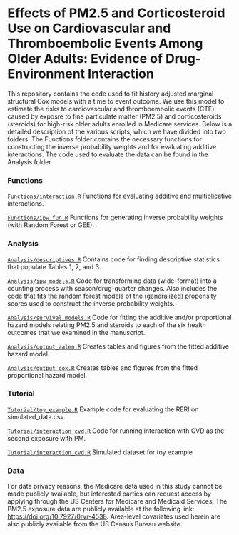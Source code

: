 # Effects of PM2.5 and Corticosteroid Use on Cardiovascular and Thromboembolic Events Among Older Adults: Evidence of Drug-Environment Interaction

This repository contains the code used to fit history adjusted marginal structural Cox models with a time to event outcome. We use this model to estimate the risks to cardiovascular and thromboembolic events (CTE) caused by exposre to fine particulate matter (PM2.5) and corticosteroids (steroids) for high-risk older adults enrolled in Medicare services. Below is a detailed description of the various scripts, which we have divided into two folders. The Functions folder contains the necessary functions for constructing the inverse probability weights and for evaluating additive interactions. The code used to evaluate the data can be found in the Analysis folder

### Functions
[`Functions/interaction.R`](https://github.com/kevjosey/pm-steroid/blob/main/Functions/interaction.R) Functions for evaluating additive and multiplicative interactions. 

[`Functions/ipw_fun.R`](https://github.com/kevjosey/pm-steroid/blob/main/Functions/ipw_fun.R) Functions for generating inverse probability weights (with Random Forest or GEE). 

### Analysis
[`Analysis/descriptives.R`](https://github.com/kevjosey/pm-steroid/blob/main/Analysis/descriptives.R) Contains code for finding descriptive statistics that populate Tables 1, 2, and 3. 

[`Analysis/ipw_models.R`](https://github.com/kevjosey/pm-steroid/blob/main/Analysis/ipw_models.R) Code for transforming data (wide-format) into a counting process with season/drug-quarter changes. Also includes the code that fits the random forest models of the (generalized) propensity scores used to construct the inverse probability weights.

[`Analysis/survival_models.R`](https://github.com/kevjosey/pm-steroid/blob/main/Analysis/survival_models.R) Code for fitting the additive and/or proportional hazard models relating PM2.5 and steroids to each of the six health outcomes that we examined in the manuscript.

[`Analysis/output_aalen.R`](https://github.com/kevjosey/pm-steroid/blob/main/Analysis/output_aalen.R) Creates tables and figures from the fitted additive hazard model.

[`Analysis/output_cox.R`](https://github.com/kevjosey/pm-steroid/blob/main/Analysis/survival_models.R) Creates tables and figures from the fitted proportional hazard model.

### Tutorial

[`Tutorial/toy_example.R`](https://github.com/kevjosey/pm-steroid/blob/main/Tutorial/toy_examle.R) Example code for evaluating the RERI on simulated_data.csv. 

[`Tutorial/interaction_cvd.R`](https://github.com/kevjosey/pm-steroid/blob/main/Tutorial/interaction_cvd.R) Code for running interaction with CVD as the second exposure with PM.

[`Tutorial/interaction_cvd.R`](https://github.com/kevjosey/pm-steroid/blob/main/Tutorial/simulated_data.csv) Simulated dataset for toy example

### Data
For data privacy reasons, the Medicare data used in this study cannot be made publicly available, but interested parties can request access by applying through the US Centers for Medicare and Medicaid Services. The PM2.5 exposure data are publicly available at the following link: https://doi.org/10.7927/0rvr-4538. Area-level covariates used herein are also publicly available from the US Census Bureau website.
